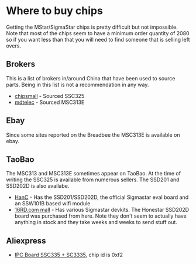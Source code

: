 # Where to buy chips

Getting the MStar/SigmaStar chips is pretty difficult but not impossible.
Note that most of the chips seem to have a minimum order quantity of 2080 so if you want less than that you will need to find someone that is selling left overs.

## Brokers

This is a list of brokers in/around China that have been used to source parts. Being in this list is not a recommendation in any way.

- [chipsmall](http://www.chipsmall.com) - Sourced SSC325
- [mdtelec](http://mdtelec.com/) - Sourced MSC313E

## Ebay

Since some sites reported on the Breadbee the MSC313E is available on ebay.

## TaoBao

The MSC313 and MSC313E sometimes appear on TaoBao.
At the time of writing the SSC325 is available from numerous sellers.
The SSD201 and SSD202D is also availabe.

- [HanC](https://shop458148949.taobao.com/) - Has the SSD201/SSD202D, the official Sigmastar eval board and an SSW101B based wifi module
- [16RD.com mall](https://shop260932201.taobao.com/) - Has various Sigmastar devkits. The Honestar SSD202D board was purchased from here. Note they don't seem to actually have anything in stock and they take weeks and weeks to send stuff out.

## Aliexpress

- [IPC Board SSC335 + SC3335](https://a.aliexpress.com/_AVDErg), chip id is 0xf2
